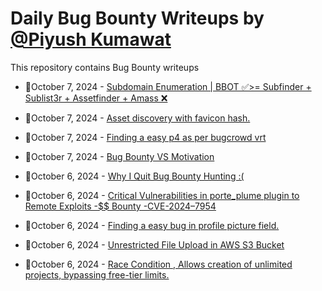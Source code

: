 # Daily Bug Bounty Writeups by [@Piyush Kumawat](https://twitter.com/piyush_supiy) 
This repository contains Bug Bounty writeups

<!-- BLOG-POST-LIST:START -->
 - 💯October 7, 2024 - [Subdomain Enumeration | BBOT ✅&gt;= Subfinder + Sublist3r + Assetfinder + Amass ❌](https://medium.com/@kumawatabhijeet2002/subdomain-enumeration-bbot-subfinder-sublist3r-assetfinder-amass-e4880cf4ab5b?source=rss------bug_bounty-5) 

 - 💯October 7, 2024 - [Asset discovery with favicon hash.](https://osintteam.blog/asset-discovery-with-favicon-hash-515d1c8a85cd?source=rss------bug_bounty-5) 

 - 💯October 7, 2024 - [Finding a easy p4 as per bugcrowd vrt](https://osintteam.blog/finding-a-easy-p4-as-per-bugcrowd-vrt-3e5c132f28d0?source=rss------bug_bounty-5) 

 - 💯October 7, 2024 - [Bug Bounty VS Motivation](https://osintteam.blog/bug-bounty-vs-motivation-27c3c37f2c28?source=rss------bug_bounty-5) 

 - 💯October 6, 2024 - [Why I Quit Bug Bounty Hunting :&lpar;](https://infosecwriteups.com/why-i-quit-bug-bounty-hunting-95e81c907a6f?source=rss------bug_bounty-5) 

 - 💯October 6, 2024 - [Critical Vulnerabilities in porte_plume plugin to Remote Exploits -$$ Bounty -CVE-2024–7954](https://infosecwriteups.com/critical-vulnerabilities-in-porte-plume-plugin-to-remote-exploits-bounty-cve-2024-7954-3dbee45134ac?source=rss------bug_bounty-5) 

 - 💯October 6, 2024 - [Finding a easy bug in profile picture field.](https://infosecwriteups.com/finding-a-easy-bug-in-profile-picture-field-a9b5f853a5bf?source=rss------bug_bounty-5) 

 - 💯October 6, 2024 - [Unrestricted File Upload in AWS S3 Bucket](https://infosecwriteups.com/unrestricted-file-upload-in-aws-s3-bucket-2a764a3965f4?source=rss------bug_bounty-5) 

 - 💯October 6, 2024 - [Race Condition , Allows creation of unlimited projects, bypassing free-tier limits.](https://dark0x.medium.com/race-condition-allows-creation-of-unlimited-projects-bypassing-free-tier-limits-109dd91c6783?source=rss------bug_bounty-5) 
<!-- BLOG-POST-LIST:END -->
